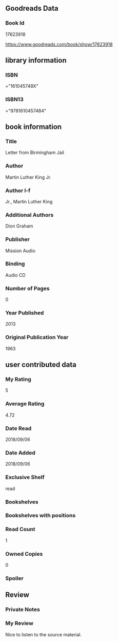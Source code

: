 <!-- This template shows how to bulk convert all columns of data into one markdown file -->
<!-- caveat: KeyError if there's a mismatch. Empty values output nothing -->

## Goodreads Data

### Book Id 

17623918

https://www.goodreads.com/book/show/17623918

## library information

### ISBN 
="161045748X"

### ISBN13 
="9781610457484"

## book information

### Title
Letter from Birmingham Jail

### Author 
Martin Luther King Jr.

### Author l-f 
Jr., Martin Luther King

### Additional Authors
Dion Graham

### Publisher 
Mission Audio

### Binding
Audio CD

### Number of Pages
0

### Year Published
2013

### Original Publication Year 
1963

## user contributed data

### My Rating
5

### Average Rating
4.72

### Date Read
2018/09/06

### Date Added
2018/09/06

### Exclusive Shelf
read

### Bookshelves


### Bookshelves with positions


### Read Count
1

### Owned Copies
0

### Spoiler 


## Review

### Private Notes


### My Review
Nice to listen to the source material.